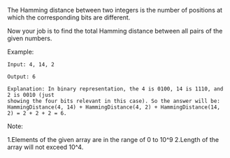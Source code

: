 The Hamming distance between two integers is the number of positions at which the corresponding bits are different.

Now your job is to find the total Hamming distance between all pairs of the given numbers.

Example:
```
Input: 4, 14, 2

Output: 6

Explanation: In binary representation, the 4 is 0100, 14 is 1110, and 2 is 0010 (just
showing the four bits relevant in this case). So the answer will be:
HammingDistance(4, 14) + HammingDistance(4, 2) + HammingDistance(14, 2) = 2 + 2 + 2 = 6.
```

Note:

1.Elements of the given array are in the range of 0 to 10^9
2.Length of the array will not exceed 10^4.